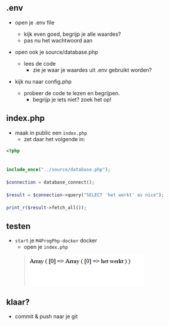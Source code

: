 

## .env

- open je .env file
    - kijk even goed, begrijp je alle waardes?
    - pas nu het wachtwoord aan

- open ook je source/database.php
    - lees de code
        - zie je waar je waardes uit .env gebruikt worden?

- kijk nu naar config.php
    - probeer de code te lezen en begrijpen.
        - begrijp je iets niet? zoek het op!


## index.php

- maak in public een `index.php`
    - zet daar het volgende in:

```php
<?php


include_once("../source/database.php");

$connection = database_connect();

$result = $connection->query("SELECT 'het werkt' as nice");

print_r($result->fetch_all());

```

## testen

- `start` je `M4ProgPhp-docker` docker
    - open je `index.php`
    > ![](img/nice.PNG)
    
## klaar?

- commit & push naar je git